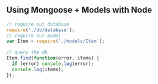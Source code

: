 ## Using Mongoose + Models with Node

```javascript
// require out database
require('./db/database');
// require our model
var Item = require('./models/Item');

// query the db
Item.find(function(error, items) {
  if (error) console.log(error);
  console.log(items);
});
```
